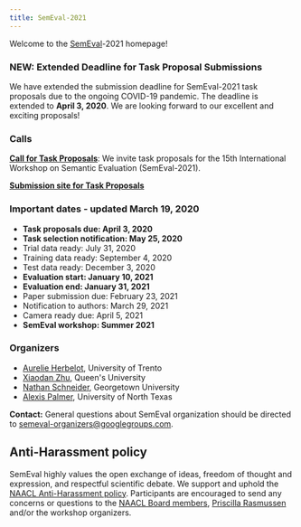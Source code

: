 ```yaml
---
title: SemEval-2021
---
```


Welcome to the [SemEval](https://semeval.github.io/)-2021 homepage!

### NEW: Extended Deadline for Task Proposal Submissions

We have extended the submission deadline for SemEval-2021 task proposals due to the ongoing COVID-19 pandemic. The deadline is extended to __April 3, 2020__. We are looking forward to our excellent and exciting proposals!

### Calls

__[Call for Task Proposals](cft.html)__: We invite task proposals for the 15th International Workshop on Semantic Evaluation (SemEval-2021).

__[Submission site for Task Proposals](https://www.softconf.com/coling2020/SemEval2021/)__

### Important dates - updated March 19, 2020

- __Task proposals due: April 3, 2020__
- __Task selection notification: May 25, 2020__
- Trial data ready: July 31, 2020
- Training data ready: September 4, 2020
- Test data ready: December 3, 2020
- __Evaluation start: January 10, 2021__
- __Evaluation end: January 31, 2021__
- Paper submission due: February 23, 2021
- Notification to authors: March 29, 2021
- Camera ready due: April 5, 2021
- __SemEval workshop: Summer 2021__

### Organizers

- [Aurelie Herbelot](http://aurelieherbelot.net/), University of Trento
- [Xiaodan Zhu](http://www.xiaodanzhu.com/), Queen's University
- [Nathan Schneider](http://people.cs.georgetown.edu/nschneid/), Georgetown University
- [Alexis Palmer](https://linguistics.unt.edu/alexis-palmer), University of North Texas

__Contact:__ General questions about SemEval organization should be directed to <semeval-organizers@googlegroups.com>.

## Anti-Harassment policy

SemEval highly values the open exchange of ideas, freedom of thought and expression, and respectful scientific debate. We support and uphold the [NAACL Anti-Harassment policy](http://naacl.org/policies/anti-harassment.html). Participants are encouraged to send any concerns or questions to the [NAACL Board members](http://naacl.org/officers/), [Priscilla Rasmussen](mailto:acl@aclweb.org) and/or the workshop organizers.
